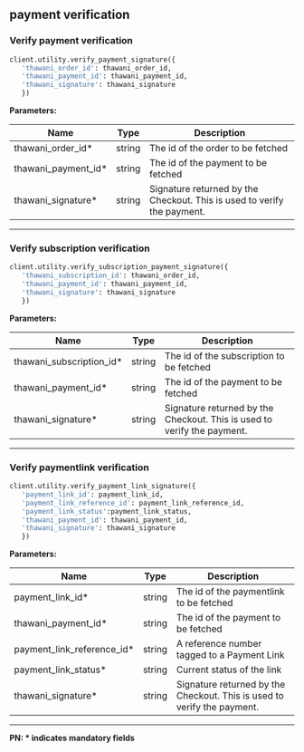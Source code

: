 ## payment verification


### Verify payment verification

```py
client.utility.verify_payment_signature({
   'thawani_order_id': thawani_order_id,
   'thawani_payment_id': thawani_payment_id,
   'thawani_signature': thawani_signature
   })
```

**Parameters:**


| Name  | Type      | Description                                      |
|-------|-----------|--------------------------------------------------|
| thawani_order_id*  | string | The id of the order to be fetched  |
| thawani_payment_id*    | string | The id of the payment to be fetched |
| thawani_signature* | string   | Signature returned by the Checkout. This is used to verify the payment. |

-------------------------------------------------------------------------------------------------------
### Verify subscription verification

```py
client.utility.verify_subscription_payment_signature({
   'thawani_subscription_id': thawani_order_id,
   'thawani_payment_id': thawani_payment_id,
   'thawani_signature': thawani_signature
   })
```

**Parameters:**


| Name  | Type      | Description                                      |
|-------|-----------|--------------------------------------------------|
| thawani_subscription_id*  | string | The id of the subscription to be fetched  |
| thawani_payment_id*    | string | The id of the payment to be fetched |
| thawani_signature* | string   | Signature returned by the Checkout. This is used to verify the payment. |

-------------------------------------------------------------------------------------------------------
### Verify paymentlink verification

```py
client.utility.verify_payment_link_signature({
   'payment_link_id': payment_link_id,
   'payment_link_reference_id': payment_link_reference_id,
   'payment_link_status':payment_link_status,
   'thawani_payment_id': thawani_payment_id,
   'thawani_signature': thawani_signature
   })
```

**Parameters:**


| Name  | Type      | Description                                      |
|-------|-----------|--------------------------------------------------|
| payment_link_id*  | string | The id of the paymentlink to be fetched  |
| thawani_payment_id*  | string | The id of the payment to be fetched  |
| payment_link_reference_id*  | string |  A reference number tagged to a Payment Link |
| payment_link_status*  | string | Current status of the link  |
| thawani_signature* | string   | Signature returned by the Checkout. This is used to verify the payment. |

-------------------------------------------------------------------------------------------------------

**PN: * indicates mandatory fields**
<br>
<br>